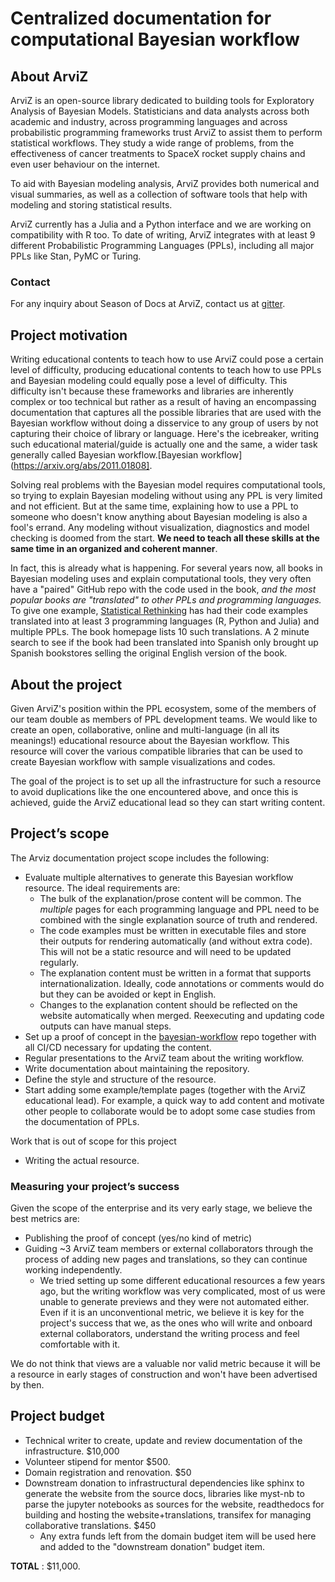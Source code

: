 # Centralized documentation for computational Bayesian workflow

## About ArviZ
ArviZ is an open-source library dedicated to building tools for Exploratory Analysis of Bayesian Models. 
Statisticians and data analysts across both academic and industry, across programming languages 
and across probabilistic programming frameworks trust ArviZ to assist them to perform statistical workflows. 
They study a wide range of problems, from the effectiveness of cancer treatments 
to SpaceX rocket supply chains and even user behaviour on the internet.

To aid with Bayesian modeling analysis, ArviZ provides both numerical and visual summaries,
as well as a collection of software tools that help with modeling and storing statistical results.

ArviZ currently has a Julia and a Python interface and we are working on compatibility with R too.
To date of writing, ArviZ integrates with at least 9 different Probabilistic Programming Languages (PPLs),
including all major PPLs like Stan, PyMC or Turing.

### Contact 
For any inquiry about Season of Docs at ArviZ, contact us at [gitter](https://gitter.im/arviz-devs/season_of_docs).

## Project motivation
Writing educational contents to teach how to use ArviZ  could pose a certain level of difficulty, producing educational contents to teach
how to use PPLs and Bayesian modeling could equally pose a level of difficulty. This difficulty isn't because these frameworks and libraries are inherently complex or too technical but rather as a result of having an encompassing documentation that captures all
the possible libraries that are used with the Bayesian workflow
without doing a disservice to any group of users by not capturing their choice of library or language. 
Here's the icebreaker, writing such educational material/guide is actually one and the same, 
a wider task generally called Bayesian workflow.[Bayesian workflow](https://arxiv.org/abs/2011.01808].

Solving real problems with the Bayesian model requires computational tools, 
so trying to explain Bayesian modeling without using any PPL is very limited and not efficient. 
But at the same time, explaining how to use a PPL to someone who doesn't know 
anything about Bayesian modeling is also a fool's errand. 
Any modeling without visualization, diagnostics and model checking is 
doomed from the start.
**We need to teach all these skills at the same time in an organized and coherent manner**.

In fact, this is already what is happening. For several years now, 
all books in Bayesian modeling uses and explain computational tools, 
they very often have a "paired" GitHub repo with the code used in the book, 
_and the most popular books are "translated" to other PPLs and programming languages._ 
To give one example, [Statistical Rethinking](https://xcelab.net/rm/statistical-rethinking/)
has had their code examples translated into at least 3 programming languages 
(R, Python and Julia) and multiple PPLs. The book homepage lists 10 such translations. 
A 2 minute search to see if the book had been translated into Spanish only 
brought up Spanish bookstores selling the original English version of the book.

## About the project
Given ArviZ's position within the PPL ecosystem, some of the members of our team 
double as members of PPL development teams. We would like to create an open, collaborative, online 
and multi-language (in all its meanings!) educational resource about the Bayesian workflow. This resource will cover the various compatible libraries that can be used to create Bayesian workflow with sample visualizations and codes.

The goal of the project is to set up all the infrastructure for such a resource to 
avoid duplications like the one encountered above, and once this is achieved, guide the ArviZ educational lead 
so they can start writing content.

## Project’s scope
The Arviz documentation project scope includes the following:
* Evaluate multiple alternatives to generate this Bayesian workflow resource. 
  The ideal requirements are:
  - The bulk of the explanation/prose content will be common. 
    The _multiple_ pages for each programming language and PPL need to be combined 
    with the single explanation source of truth and rendered.
  - The code examples must be written in executable files and store their outputs
    for rendering automatically (and without extra code). 
    This will not be a static resource and will need to be updated regularly.
  - The explanation content must be written in a format that supports internationalization. 
    Ideally, code annotations or comments would do but they can be avoided or kept in English.
  - Changes to the explanation content should be reflected on the website automatically
  when merged. Reexecuting and updating code outputs can have manual steps.
* Set up  a proof of concept in the [bayesian-workflow](https://github.com/arviz-devs/bayesian-workflow) repo
  together with all CI/CD necessary for updating the content.
* Regular presentations to the ArviZ team about the writing workflow.
* Write documentation about maintaining the repository.
* Define the style and structure of the resource.
* Start adding some example/template pages (together with the ArviZ educational lead). 
  For example, a quick way to add content and motivate other people to 
  collaborate would be to adopt some case studies from the documentation 
  of PPLs.

Work that is out of scope for this project
* Writing the actual resource.

### Measuring your project’s success
Given the scope of the enterprise and its very early stage, we believe the best metrics are:
* Publishing the proof of concept (yes/no kind of metric)
* Guiding ~3 ArviZ team members or external collaborators through the process of adding new pages and translations, 
  so they can continue working independently.
  - We tried setting up some different educational resources a few years ago, but 
    the writing workflow was very complicated, most of us were unable to 
    generate previews and they were not automated either. Even if it is an 
    unconventional metric, we believe it is key for the project's success 
    that we, as the ones who will write and onboard external collaborators, 
    understand the writing process and feel comfortable with it.

We do not think that views are a valuable nor valid metric because it will be a resource in 
early stages of construction and won't have been advertised by then.

## Project budget

* Technical writer to create, update and review documentation of the infrastructure. $10,000
* Volunteer stipend for mentor $500.
* Domain registration and renovation. $50
* Downstream donation to infrastructural dependencies like sphinx to generate the website from the source docs, libraries like myst-nb to parse the jupyter notebooks as  sources for the website, readthedocs for building and hosting the website+translations, transifex for managing collaborative translations.  $450
  * Any extra funds left from the domain budget item will be used here and added to the "downstream donation" budget item.


**TOTAL** : $11,000.

